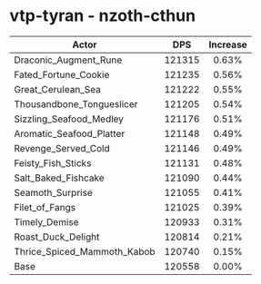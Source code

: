 # vtp-tyran - nzoth-cthun
| Actor | DPS | Increase |
|---|:---:|:---:|
|Draconic_Augment_Rune|121315|0.63%|
|Fated_Fortune_Cookie|121235|0.56%|
|Great_Cerulean_Sea|121222|0.55%|
|Thousandbone_Tongueslicer|121205|0.54%|
|Sizzling_Seafood_Medley|121176|0.51%|
|Aromatic_Seafood_Platter|121148|0.49%|
|Revenge_Served_Cold|121146|0.49%|
|Feisty_Fish_Sticks|121131|0.48%|
|Salt_Baked_Fishcake|121090|0.44%|
|Seamoth_Surprise|121055|0.41%|
|Filet_of_Fangs|121025|0.39%|
|Timely_Demise|120933|0.31%|
|Roast_Duck_Delight|120814|0.21%|
|Thrice_Spiced_Mammoth_Kabob|120740|0.15%|
|Base|120558|0.00%|
